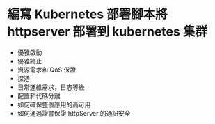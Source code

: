 # 編寫 Kubernetes 部署腳本將 httpserver 部署到 kubernetes 集群

* 優雅啟動
* 優雅終止
* 資源需求和 QoS 保證
* 探活
* 日常運維需求，日志等級
* 配置和代碼分離
* 如何確保整個應用的高可用
* 如何通過證書保證 httpServer 的通訊安全